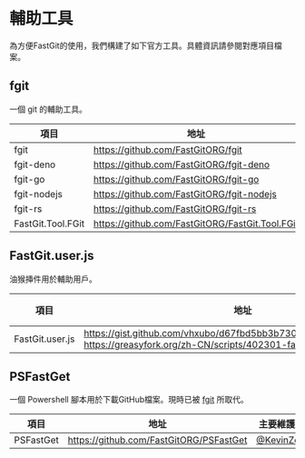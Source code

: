 # 輔助工具

為方便FastGit的使用，我們構建了如下官方工具。具體資訊請參閱對應項目檔案。

## fgit

一個 git 的輔助工具。

| 項目 | 地址 | 主要維護人員 |
| --- | ---- | ---------- |
| fgit | <https://github.com/FastGitORG/fgit> | [@xkeyc](https://github.com/xkeyC) |
| fgit-deno | <https://github.com/FastGitORG/fgit-deno> | [@kidonng](https://github.com/kidonng) |
| fgit-go | <https://github.com/FastGitORG/fgit-go> | [@KevinZonda](https://github.com/KevinZonda) |
| fgit-nodejs | <https://github.com/FastGitORG/fgit-nodejs> | [@lihai2333](https://github.com/lihai2333) |
| fgit-rs | <https://github.com/FastGitORG/fgit-rs> | [@batkiz](https://github.com/batkiz) |
| FastGit.Tool.FGit | <https://github.com/FastGitORG/FastGit.Tool.FGit> | [@Rwing](https://github.com/Rwing) |

## FastGit.user.js

油猴挿件用於輔助用戶。

| 項目 | 地址 | 主要維護人員 |
| --- | ---- | ---------- |
| FastGit.user.js | <https://gist.github.com/vhxubo/d67fbd5bb3b7308b2e3690ca58e12c12>, <https://greasyfork.org/zh-CN/scripts/402301-fastgit> | [@vhxubo](https://github.com/vhxubo) |

## PSFastGet

一個 Powershell 腳本用於下載GitHub檔案。現時已被 [fgit](#fgit) 所取代。

| 項目 | 地址 | 主要維護人員 |
| --- | ---- | ---------- |
| PSFastGet | <https://github.com/FastGitORG/PSFastGet> | [@KevinZonda](https://github.com/KevinZonda) |

